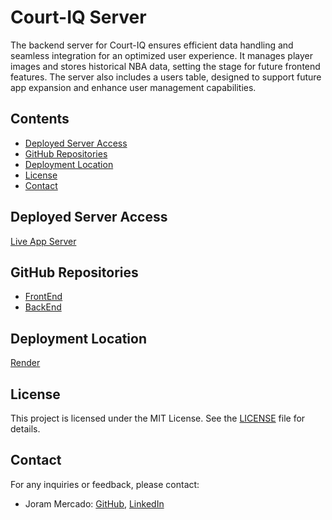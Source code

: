 # Court-IQ Server

The backend server for Court-IQ ensures efficient data handling and seamless integration for an optimized user experience. It manages player images and stores historical NBA data, setting the stage for future frontend features. The server also includes a users table, designed to support future app expansion and enhance user management capabilities.

## Contents
- [Deployed Server Access](#deployed-server-access)
- [GitHub Repositories](#github-repositories)
- [Deployment Location](#deployment-location)
- [License](#license)
- [Contact](#contact)

## Deployed Server Access
[Live App Server](https://courtiq.onrender.com)

## GitHub Repositories
- [FrontEnd](https://github.com/JoramAMercado/court-iq)
- [BackEnd](https://github.com/JoramAMercado/court-iq-server)

## Deployment Location
[Render](https://dashboard.render.com/login) 

## License
This project is licensed under the MIT License. See the [LICENSE](https://opensource.org/license/mit) file for details.

## Contact
For any inquiries or feedback, please contact:

- Joram Mercado: [GitHub](https://github.com/JoramAMercado), [LinkedIn](https://www.linkedin.com/in/joramamercado)
